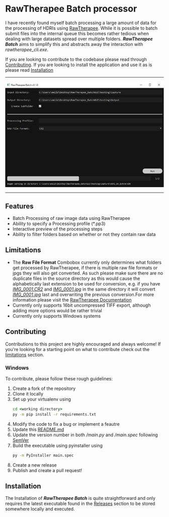 # RawTherapee Batch processor

I have recently found myself batch processing a large amount of data for the processing of HDRIs using [RawTherapee](https://www.rawtherapee.com/). While it is possible to batch submit files into the internal queue this becomes rather tedious when dealing with large datasets spread over multiple folders. ***RawTherapee Batch*** aims to simplify this and abstracts away the interaction with *rawtherapee_cli.exe*.

If you are looking to contribute to the codebase please read through [Contributing](#contributing). If you are looking to install the application and use it as is please read [Installation](#installation)

---
![GUI Preview](/docs/GUI_Main.png?raw=True)

---


## Features

- Batch Processing of raw image data using RawTherapee
- Ability to specify a Processing profile (*.pp3)
- Interactive preview of the processing steps
- Ability to filter folders based on whether or not they contain raw data

## Limitations

- The **Raw File Format** Combobox currently only determines what folders get processed by RawTherapee, if there is multiple raw file formats or jpgs they will also get converted. As such please make sure there are no duplicate files in the source directory as this would cause the alphabetically last extension to be used for conversion, e.g. if you have <ins>*IMG_0001.CR2*</ins> and <ins>*IMG_0001.jpg*</ins> in the same directory it will convert <ins>*IMG_0001.jpg*</ins> last and overwriting the previous conversion.For more information please visit the [RawTherapee Documentation](https://rawpedia.rawtherapee.com/Main_Page)
- Currently only supports 16bit uncompressed TIFF export, although adding more options would be rather trivial
- Currently only supports Windows systems

## Contributing

Contributions to this project are highly encouraged and always welcome! If you're looking for a starting point on what to contribute check out the [limitations](#limitations) section.


### Windows
To contribute, please follow these rough guidelines:

1. Create a fork of the repository
2. Clone it locally
3. Set up your virtualenv using 
    ```cmd
    cd <working directory>
    py -m pip install -r requirements.txt
    ```
4. Modify the code to fix a bug or implement a feautre
5. Update this [README.md](README.md)
6. Update the version number in both */main.py* and */main.spec* following [SemVer](https://semver.org/)
7. Build the executable using pyinstaller using
    ```cmd
    py -m PyInstaller main.spec
    ```
8. Create a new release 
9. Publish and create a pull request!


## Installation

The Installation of ***RawTherapee Batch*** is quite straightforward and only requires the latest executable found in the [Releases](/releases/latest) section to be stored somewhere locally and executed.
